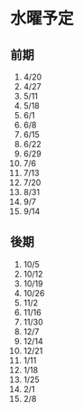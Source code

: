 # 水曜予定

## 前期
1. 4/20
2. 4/27
3. 5/11
4. 5/18
5. 6/1
6. 6/8
7. 6/15
8. 6/22
9. 6/29
10. 7/6
11. 7/13
12. 7/20
13. 8/31
14. 9/7
15. 9/14

## 後期
1. 10/5
2. 10/12
3. 10/19
4. 10/26
5. 11/2
6. 11/16
7. 11/30
8. 12/7
9. 12/14
10. 12/21
11. 1/11
12. 1/18
13. 1/25
14. 2/1
15. 2/8


